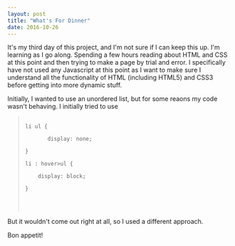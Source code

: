 ```yaml
---
layout: post
title: "What's For Dinner"
date: 2016-10-26
---
```


It's my third day of this project, and I'm not sure if I can keep this up.  I'm learning as I go along.  Spending a few hours reading about HTML and CSS at this point and then trying to make a page by trial and error.  I specifically have not used any Javascript at this point as I want to make sure I understand all the functionality of HTML (including HTML5) and CSS3 before getting into more dynamic stuff.

Initially, I wanted to use an unordered list, but for some reaons my code wasn't behaving.  I initially tried to use 
<blockquote>
   <pre>
       <code>
li ul {<br/>
       display: none;<br/> 
}<br/>
li : hover>ul {<br/>
    display: block;<br/>
} <br/>
    </code>
    </pre>
</blockquote>
But it wouldn't come out right at all, so I used a different approach.

Bon appetit!
